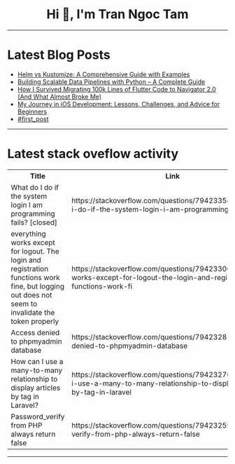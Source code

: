 <h1 align="center">Hi 👋, I'm Tran Ngoc Tam</h1>

---

# Latest Blog Posts 
<!-- BLOG-POST-LIST:START -->
- [Helm vs Kustomize: A Comprehensive Guide with Examples](https://dev.to/nirmalnaveen/helm-vs-kustomize-a-comprehensive-guide-with-real-world-examples-1hn8)
- [Building Scalable Data Pipelines with Python – A Complete Guide](https://dev.to/batrudin_haji/building-scalable-data-pipelines-with-python-a-complete-guide-40a7)
- [How I Survived Migrating 100k Lines of Flutter Code to Navigator 2.0 &lpar;And What Almost Broke Me&rpar;](https://dev.to/arslanyousaf12/how-i-survived-migrating-100k-lines-of-flutter-code-to-navigator-20-and-what-almost-broke-me-5cil)
- [My Journey in iOS Development: Lessons, Challenges, and Advice for Beginners](https://dev.to/divyansh_bhardwaj_1c4b5eb/my-journey-in-ios-development-lessons-challenges-and-advice-for-beginners-5941)
- [#first_post](https://dev.to/codetirtho97/firstpost-2kco)
<!-- BLOG-POST-LIST:END -->

---

# Latest stack oveflow activity
<table>
  <tr><th>Title</th><th>Link</th></tr>
  <!-- STACKOVERFLOW:START --><tr><td>What do I do if the system login I am programming fails? [closed]</td><td>https://stackoverflow.com/questions/79423354/what-do-i-do-if-the-system-login-i-am-programming-fails</td></tr><tr><td>everything works except for logout. The login and registration functions work fine, but logging out does not seem to invalidate the token properly</td><td>https://stackoverflow.com/questions/79423306/everything-works-except-for-logout-the-login-and-registration-functions-work-fi</td></tr><tr><td>Access denied to phpmyadmin database</td><td>https://stackoverflow.com/questions/79423281/access-denied-to-phpmyadmin-database</td></tr><tr><td>How can I use a many-to-many relationship to display articles by tag in Laravel?</td><td>https://stackoverflow.com/questions/79423270/how-can-i-use-a-many-to-many-relationship-to-display-articles-by-tag-in-laravel</td></tr><tr><td>Password_verify from PHP always return false</td><td>https://stackoverflow.com/questions/79423259/password-verify-from-php-always-return-false</td></tr><!-- STACKOVERFLOW:END -->
</table>

---


